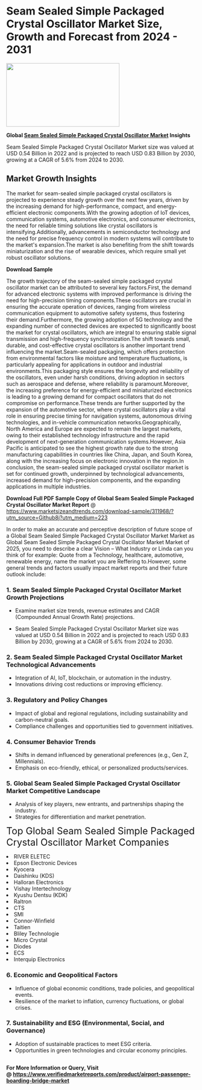 <H1>Seam Sealed Simple Packaged Crystal Oscillator Market Size, Growth and Forecast from 2024 - 2031</H1><img class="aligncenter size-medium wp-image-584254" src="https://thirdeyenews.in/wp-content/uploads/2024/09/Global-Market-Research-300x168.jpeg" alt="" width="300" height="168" /><p><strong>Global&nbsp;<a href="https://www.marketsizeandtrends.com/download-sample/311968/?utm_source=Github8j?utm_medium=223">Seam Sealed Simple Packaged Crystal Oscillator Market</a> Insights</strong></p><p>Seam Sealed Simple Packaged Crystal Oscillator Market size was valued at USD 0.54 Billion in 2022 and is projected to reach USD 0.83 Billion by 2030, growing at a CAGR of 5.6% from 2024 to 2030.</p><p><h2>Market Growth Insights</h2> <p>The market for seam-sealed simple packaged crystal oscillators is projected to experience steady growth over the next few years, driven by the increasing demand for high-performance, compact, and energy-efficient electronic components.With the growing adoption of IoT devices, communication systems, automotive electronics, and consumer electronics, the need for reliable timing solutions like crystal oscillators is intensifying.Additionally, advancements in semiconductor technology and the need for precise frequency control in modern systems will contribute to the market's expansion.The market is also benefiting from the shift towards miniaturization and the rise of wearable devices, which require small yet robust oscillator solutions.</p> <p><strong>Download Sample</strong></p> <p>The growth trajectory of the seam-sealed simple packaged crystal oscillator market can be attributed to several key factors.First, the demand for advanced electronic systems with improved performance is driving the need for high-precision timing components.These oscillators are crucial in ensuring the accurate operation of devices, ranging from wireless communication equipment to automotive safety systems, thus fostering their demand.Furthermore, the growing adoption of 5G technology and the expanding number of connected devices are expected to significantly boost the market for crystal oscillators, which are integral to ensuring stable signal transmission and high-frequency synchronization.The shift towards small, durable, and cost-effective crystal oscillators is another important trend influencing the market.Seam-sealed packaging, which offers protection from environmental factors like moisture and temperature fluctuations, is particularly appealing for applications in outdoor and industrial environments.This packaging style ensures the longevity and reliability of the oscillators, even under harsh conditions, driving adoption in sectors such as aerospace and defense, where reliability is paramount.Moreover, the increasing preference for energy-efficient and miniaturized electronics is leading to a growing demand for compact oscillators that do not compromise on performance.These trends are further supported by the expansion of the automotive sector, where crystal oscillators play a vital role in ensuring precise timing for navigation systems, autonomous driving technologies, and in-vehicle communication networks.Geographically, North America and Europe are expected to remain the largest markets, owing to their established technology infrastructure and the rapid development of next-generation communication systems.However, Asia Pacific is anticipated to see the highest growth rate due to the strong manufacturing capabilities in countries like China, Japan, and South Korea, along with the increasing focus on electronic innovation in the region.In conclusion, the seam-sealed simple packaged crystal oscillator market is set for continued growth, underpinned by technological advancements, increased demand for high-precision components, and the expanding applications in multiple industries.<p><span class=""><strong>Download Full PDF Sample Copy of Global Seam Sealed Simple Packaged Crystal Oscillator Market Report</strong> @ <a href="https://www.marketsizeandtrends.com/download-sample/311968/?utm_source=Github8j?utm_medium=223" target="_blank">https://www.marketsizeandtrends.com/download-sample/311968/?utm_source=Github8j?utm_medium=223</a></span></p><p>In order to make an accurate and perceptive description of future scope of a Global&nbsp;Seam Sealed Simple Packaged Crystal Oscillator Market Market as Global&nbsp;Seam Sealed Simple Packaged Crystal Oscillator Market Market of 2025, you need to describe a clear Vision &ndash; What Industry or Linda can you think of for example: Quote from a Technology, healthcare, automotive, renewable energy, name the market you are Reffering to.However, some general trends and factors usually impact market reports and their future outlook include:</p><h3>1.&nbsp;<strong>Seam Sealed Simple Packaged Crystal Oscillator Market Growth Projections</strong></h3><ul><li>Examine market size trends, revenue estimates and CAGR (Compounded Annual Growth Rate) projections.</li><li><p>Seam Sealed Simple Packaged Crystal Oscillator Market size was valued at USD 0.54 Billion in 2022 and is projected to reach USD 0.83 Billion by 2030, growing at a CAGR of 5.6% from 2024 to 2030.</p></li></ul><h3>2.&nbsp;<strong>Seam Sealed Simple Packaged Crystal Oscillator Market Technological Advancements</strong></h3><ul><li>Integration of AI, IoT, blockchain, or automation in the industry.</li><li>Innovations driving cost reductions or improving efficiency.</li></ul><h3>3.&nbsp;<strong>Regulatory and Policy Changes</strong></h3><ul><li>Impact of global and regional regulations, including sustainability and carbon-neutral goals.</li><li>Compliance challenges and opportunities tied to government initiatives.</li></ul><h3>4.&nbsp;<strong>Consumer Behavior Trends</strong></h3><ul><li>Shifts in demand influenced by generational preferences (e.g., Gen Z, Millennials).</li><li>Emphasis on eco-friendly, ethical, or personalized products/services.</li></ul><h3>5.&nbsp;<strong>Global Seam Sealed Simple Packaged Crystal Oscillator Market Competitive Landscape</strong></h3><ul><li>Analysis of key players, new entrants, and partnerships shaping the industry.</li><li>Strategies for differentiation and market penetration.</li></ul><p data-pm-slice="1 1 []"><span style="color: inherit; font-family: inherit; font-size: 25px;">Top Global Seam Sealed Simple Packaged Crystal Oscillator Market Companies</span></p><div class="" data-test-id=""><p><li>RIVER ELETEC</li><li> Epson Electronic Devices</li><li> Kyocera</li><li> Daishinku (KDS)</li><li> Halloran Electronics</li><li> Vishay Intertechnology</li><li> Kyushu Dentsu (KDK)</li><li> Raltron</li><li> CTS</li><li> SMI</li><li> Connor-Winfield</li><li> Taitien</li><li> Bliley Technologie</li><li> Micro Crystal</li><li> Diodes</li><li> ECS</li><li> Interquip Electronics</li></p></div><h3>6.&nbsp;<strong>Economic and Geopolitical Factors</strong></h3><ul><li>Influence of global economic conditions, trade policies, and geopolitical events.</li><li>Resilience of the market to inflation, currency fluctuations, or global crises.</li></ul><h3>7.&nbsp;<strong>Sustainability and ESG (Environmental, Social, and Governance)</strong></h3><ul><li>Adoption of sustainable practices to meet ESG criteria.</li><li>Opportunities in green technologies and circular economy principles.</li></ul><h2><strong style="font-size: 14px;">For More Information or Query, Visit @&nbsp;</strong><a style="background-color: #ffffff; font-size: 14px;" href="https://www.marketsizeandtrends.com/report/seam-sealed-simple-packaged-crystal-oscillator-market/" target="_blank">https://www.verifiedmarketreports.com/product/airport-passenger-boarding-bridge-market</a></h2>